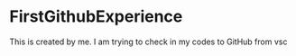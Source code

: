 # FirstGithubExperience
This is created by me. I am trying to check in my codes to GitHub from vsc 
